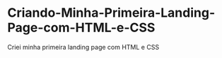 # Criando-Minha-Primeira-Landing-Page-com-HTML-e-CSS
Criei minha primeira landing page com HTML e CSS
